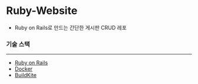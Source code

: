 # Ruby-Website
- Ruby on Rails로 만드는 간단한 게시판 CRUD 레포
### 기술 스택
---
- [Ruby on Rails](https://github.com/rails/rails)
- [Docker](https://github.com/docker)
- [BuildKite](https://github.com/buildkite)
